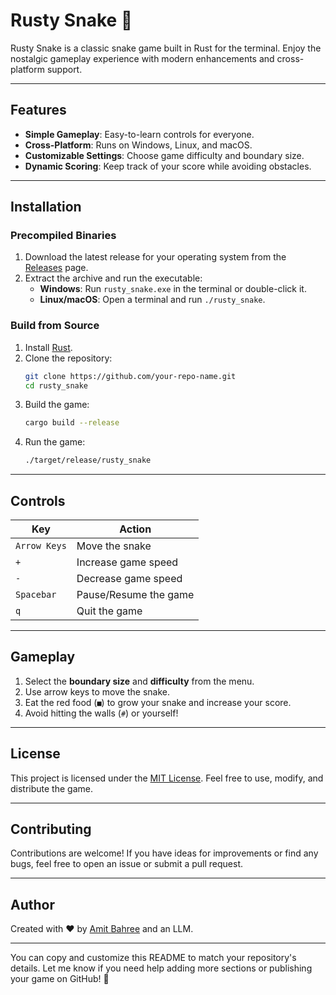 # Rusty Snake 🐍

Rusty Snake is a classic snake game built in Rust for the terminal. Enjoy the nostalgic gameplay experience with modern enhancements and cross-platform support.

---

## Features

- **Simple Gameplay**: Easy-to-learn controls for everyone.
- **Cross-Platform**: Runs on Windows, Linux, and macOS.
- **Customizable Settings**: Choose game difficulty and boundary size.
- **Dynamic Scoring**: Keep track of your score while avoiding obstacles.

---

## Installation

### Precompiled Binaries
1. Download the latest release for your operating system from the [Releases](https://github.com/your-repo-name/releases) page.
2. Extract the archive and run the executable:
   - **Windows**: Run `rusty_snake.exe` in the terminal or double-click it.
   - **Linux/macOS**: Open a terminal and run `./rusty_snake`.

### Build from Source
1. Install [Rust](https://www.rust-lang.org/tools/install).
2. Clone the repository:
   ```bash
   git clone https://github.com/your-repo-name.git
   cd rusty_snake
   ```
3. Build the game:
   ```bash
   cargo build --release
   ```
4. Run the game:
   ```bash
   ./target/release/rusty_snake
   ```

---

## Controls

| Key           | Action                          |
|---------------|---------------------------------|
| `Arrow Keys`  | Move the snake                 |
| `+`           | Increase game speed            |
| `-`           | Decrease game speed            |
| `Spacebar`    | Pause/Resume the game          |
| `q`           | Quit the game                  |

---

## Gameplay

1. Select the **boundary size** and **difficulty** from the menu.
2. Use arrow keys to move the snake.
3. Eat the red food (`■`) to grow your snake and increase your score.
4. Avoid hitting the walls (`#`) or yourself!

---

## License

This project is licensed under the [MIT License](LICENSE). Feel free to use, modify, and distribute the game.

---

## Contributing

Contributions are welcome! If you have ideas for improvements or find any bugs, feel free to open an issue or submit a pull request.

---

## Author

Created with ❤️ by [Amit Bahree](https://github.com/bahree) and an LLM.

---

You can copy and customize this README to match your repository's details. Let me know if you need help adding more sections or publishing your game on GitHub! 🚀
